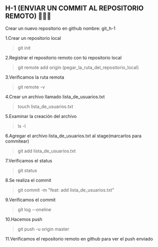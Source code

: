 
<h2> H-1 (ENVIAR UN COMMIT AL REPOSITORIO REMOTO) 👀👀👀</h2> 


Crear un nuevo repositorio en github nombre: git_h-1

1.Crear un repositorio local

> git init 

2.Registrar el repositorio remoto con tú repositorio local

>git remote add origin (pegar_la_ruta_del_repositorio_local)

3.Verificamos la ruta remota

>git remote -v

4.Crear un archivo llamado lista_de_usuarios.txt

>touch lista_de_usuarios.txt

5.Examinar la creación del archivo

>ls -l

6.Agregar el archivo lista_de_usuarios.txt al stage(marcarlos para commitear)

>git add lista_de_usuarios.txt

7.Verificamos el status

>git status

8.Se realiza el commit

>git commit -m "feat: add lista_de_usuarios.txt"

9.Verificamos el commit

>git log --oneline

10.Hacemos push

>git push -u origin master

11.Verificamos el repositorio remoto en github para ver el push enviado



